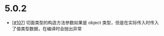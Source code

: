 # 5.0.2

- [[#107](https://github.com/inversionhourglass/Rougamo/issues/107)] 切面类型的构造方法参数如果是 object 类型，但是在实际传入时传入了值类型数据，在编译时会抛出异常